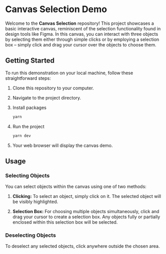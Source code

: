 # Canvas Selection Demo

Welcome to the **Canvas Selection** repository! This project showcases a basic interactive canvas, reminiscent of the selection functionality found in design tools like Figma. In this canvas, you can interact with three objects by selecting them either through simple clicks or by employing a selection box – simply click and drag your cursor over the objects to choose them.

## Getting Started

To run this demonstration on your local machine, follow these straightforward steps:

1. Clone this repository to your computer.

2. Navigate to the project directory.

3. Install packages
   ```bash
   yarn
   ```
4. Run the project
   ```bash
   yarn dev
   ```

5. Your web browser will display the canvas demo.

## Usage

### Selecting Objects

You can select objects within the canvas using one of two methods:

1. **Clicking:** To select an object, simply click on it. The selected object will be visibly highlighted.

2. **Selection Box:** For choosing multiple objects simultaneously, click and drag your cursor to create a selection box. Any objects fully or partially enclosed within this selection box will be selected.

### Deselecting Objects

To deselect any selected objects, click anywhere outside the chosen area.
